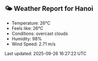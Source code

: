 <!-- WEATHER-START -->
## 🌤 Weather Report for Hanoi

- Temperature: 26°C
- Feels like: 26°C
- Conditions: overcast clouds
- Humidity: 98%
- Wind Speed: 2.71 m/s

Last updated: 2025-09-26 16:27:22 UTC
<!-- WEATHER-END -->
